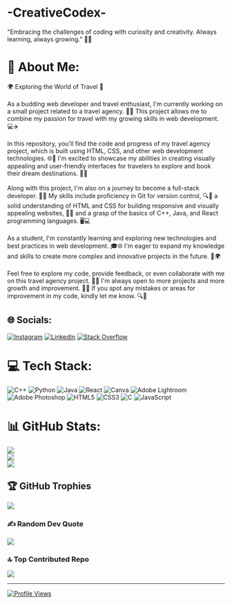 # -CreativeCodex-
"Embracing the challenges of coding with curiosity and creativity. Always learning, always growing." 🚀🌱

# 💫 About Me:
🌍 Exploring the World of Travel 🌴<br><br>As a budding web developer and travel enthusiast, I'm currently working on a small project related to a travel agency. 🛫🏨 This project allows me to combine my passion for travel with my growing skills in web development. 💻✈️<br><br>In this repository, you'll find the code and progress of my travel agency project, which is built using HTML, CSS, and other web development technologies. 🌐🎨 I'm excited to showcase my abilities in creating visually appealing and user-friendly interfaces for travelers to explore and book their dream destinations. 🌇🌄<br><br>Along with this project, I'm also on a journey to become a full-stack developer. 🌱🚀 My skills include proficiency in Git for version control, 🔍🌳 a solid understanding of HTML and CSS for building responsive and visually appealing websites, 🎨🌐 and a grasp of the basics of C++, Java, and React programming languages. 🖥️💻<br><br>As a student, I'm constantly learning and exploring new technologies and best practices in web development. 🎓🌐 I'm eager to expand my knowledge and skills to create more complex and innovative projects in the future. 🌟🌍<br><br>Feel free to explore my code, provide feedback, or even collaborate with me on this travel agency project. 🤝🌴 I'm always open to more projects and more growth and improvement. 🌱🚀 If you spot any mistakes or areas for improvement in my code, kindly let me know. 🔍🌳 


## 🌐 Socials:
[![Instagram](https://img.shields.io/badge/Instagram-%23E4405F.svg?logo=Instagram&logoColor=white)](https://instagram.com/m.hadi1o91) [![LinkedIn](https://img.shields.io/badge/LinkedIn-%230077B5.svg?logo=linkedin&logoColor=white)](https://linkedin.com/in/https://www.linkedin.com/in/muhammad-hadi-0a6144290/) [![Stack Overflow](https://img.shields.io/badge/-Stackoverflow-FE7A16?logo=stack-overflow&logoColor=white)](https://stackoverflow.com/users/https://stackoverflow.com/users/25361232/muhammad-hadi) 

# 💻 Tech Stack:
![C++](https://img.shields.io/badge/c++-%2300599C.svg?style=for-the-badge&logo=c%2B%2B&logoColor=white) ![Python](https://img.shields.io/badge/python-3670A0?style=for-the-badge&logo=python&logoColor=ffdd54) ![Java](https://img.shields.io/badge/java-%23ED8B00.svg?style=for-the-badge&logo=openjdk&logoColor=white) ![React](https://img.shields.io/badge/react-%2320232a.svg?style=for-the-badge&logo=react&logoColor=%2361DAFB) ![Canva](https://img.shields.io/badge/Canva-%2300C4CC.svg?style=for-the-badge&logo=Canva&logoColor=white) ![Adobe Lightroom](https://img.shields.io/badge/Adobe%20Lightroom-31A8FF.svg?style=for-the-badge&logo=Adobe%20Lightroom&logoColor=white) ![Adobe Photoshop](https://img.shields.io/badge/adobe%20photoshop-%2331A8FF.svg?style=for-the-badge&logo=adobe%20photoshop&logoColor=white) ![HTML5](https://img.shields.io/badge/html5-%23E34F26.svg?style=for-the-badge&logo=html5&logoColor=white) ![CSS3](https://img.shields.io/badge/css3-%231572B6.svg?style=for-the-badge&logo=css3&logoColor=white) ![C](https://img.shields.io/badge/c-%2300599C.svg?style=for-the-badge&logo=c&logoColor=white) ![JavaScript](https://img.shields.io/badge/javascript-%23323330.svg?style=for-the-badge&logo=javascript&logoColor=%23F7DF1E)
# 📊 GitHub Stats:
![](https://github-readme-stats.vercel.app/api?username=mhadi1091&theme=dark&hide_border=false&include_all_commits=true&count_private=true)<br/>
![](https://github-readme-streak-stats.herokuapp.com/?user=mhadi1091&theme=dark&hide_border=false)<br/>
![](https://github-readme-stats.vercel.app/api/top-langs/?username=mhadi1091&theme=dark&hide_border=false&include_all_commits=true&count_private=true&layout=compact)

## 🏆 GitHub Trophies
![](https://github-profile-trophy.vercel.app/?username=mhadi1091&theme=radical&no-frame=false&no-bg=false&margin-w=4)

### ✍️ Random Dev Quote
![](https://quotes-github-readme.vercel.app/api?type=vetical&theme=radical)

### 🔝 Top Contributed Repo
![](https://github-contributor-stats.vercel.app/api?username=mhadi1091&limit=5&theme=dark&combine_all_yearly_contributions=true)

---
[![Profile Views](https://visitcount.itsvg.in/api?id=mhadi1091&label=Profile%20Views&pretty=true)](https://visitcount.itsvg.in)
<!-- Proudly created with GPRM ( https://gprm.itsvg.in ) -->
